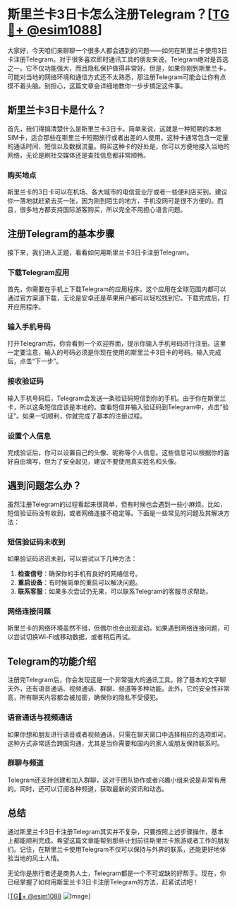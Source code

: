 # 斯里兰卡3日卡怎么注册Telegram？[[TG💪+ @esim1088](https://t.me/s/esim1088)]

大家好，今天咱们来聊聊一个很多人都会遇到的问题——如何在斯里兰卡使用3日卡注册Telegram。对于很多喜欢即时通讯工具的朋友来说，Telegram绝对是首选之一。它不仅功能强大，而且隐私保护做得非常好。但是，如果你刚到斯里兰卡，可能对当地的网络环境和通信方式还不太熟悉，那注册Telegram可能会让你有点摸不着头脑。别担心，这篇文章会详细地教你一步步搞定这件事。

## 斯里兰卡3日卡是什么？

首先，我们得搞清楚什么是斯里兰卡3日卡。简单来说，这就是一种短期的本地SIM卡，适合那些在斯里兰卡短期旅行或者出差的人使用。这种卡通常包含一定量的通话时间、短信以及数据流量。购买这种卡的好处是，你可以方便地接入当地的网络，无论是刷社交媒体还是查找信息都非常顺畅。

### 购买地点

斯里兰卡的3日卡可以在机场、各大城市的电信营业厅或者一些便利店买到。建议你一落地就赶紧去买一张，因为刚到陌生的地方，手机没网可是很不方便的。而且，很多地方都支持国际游客购买，所以完全不用担心语言问题。

## 注册Telegram的基本步骤

接下来，我们进入正题，看看如何用斯里兰卡3日卡注册Telegram。

### 下载Telegram应用

首先，你需要在手机上下载Telegram的应用程序。这个应用在全球范围内都可以通过官方渠道下载，无论是安卓还是苹果用户都可以轻松找到它。下载完成后，打开应用程序。

### 输入手机号码

打开Telegram后，你会看到一个欢迎界面，提示你输入手机号码进行注册。这里一定要注意，输入的号码必须是你现在使用的斯里兰卡3日卡的号码。输入完成后，点击“下一步”。

### 接收验证码

输入手机号码后，Telegram会发送一条验证码短信到你的手机。由于你在斯里兰卡，所以这条短信应该是本地的。查看短信并输入验证码到Telegram中，点击“验证”。如果一切顺利，你就完成了基本的注册过程。

### 设置个人信息

完成验证后，你可以设置自己的头像、昵称等个人信息。这些信息可以根据你的喜好自由填写，但为了安全起见，建议不要使用真实姓名和头像。

## 遇到问题怎么办？

虽然注册Telegram的过程看起来很简单，但有时候也会遇到一些小麻烦。比如，短信验证码没有收到，或者网络连接不稳定等。下面是一些常见的问题及其解决方法：

### 短信验证码未收到

如果验证码迟迟未到，可以尝试以下几种方法：
1. **检查信号**：确保你的手机有良好的网络信号。
2. **重启设备**：有时候简单的重启可以解决问题。
3. **联系客服**：如果多次尝试仍无果，可以联系Telegram的客服寻求帮助。

### 网络连接问题

斯里兰卡的网络环境虽然不错，但偶尔也会出现波动。如果遇到网络连接问题，可以尝试切换Wi-Fi或移动数据，或者稍后再试。

## Telegram的功能介绍

注册完Telegram后，你会发现这是一个非常强大的通讯工具。除了基本的文字聊天外，还有语音通话、视频通话、群聊、频道等多种功能。此外，它的安全性非常高，所有聊天内容都会被加密，确保你的隐私不受侵犯。

### 语音通话与视频通话

如果你想和朋友进行语音或者视频通话，只需在聊天窗口中选择相应的选项即可。这种方式非常适合跨国沟通，尤其是当你需要和国内的家人或朋友保持联系时。

### 群聊与频道

Telegram还支持创建和加入群聊，这对于团队协作或者兴趣小组来说是非常有用的。同时，还可以订阅各种频道，获取最新的资讯和动态。

## 总结

通过斯里兰卡3日卡注册Telegram其实并不复杂，只要按照上述步骤操作，基本上都能顺利完成。希望这篇文章能帮到那些计划前往斯里兰卡旅游或者工作的朋友们。记住，在斯里兰卡使用Telegram不仅可以保持与外界的联系，还能更好地体验当地的风土人情。

无论你是旅行者还是商务人士，Telegram都是一个不可或缺的好帮手。现在，你已经掌握了如何用斯里兰卡3日卡注册Telegram的方法，赶紧试试吧！

[[TG💪+ @esim1088](https://t.me/s/esim1088) ![Image](https://i.postimg.cc/4NQfJmqS/Snipaste-2025-05-13-00-14-12.png)]